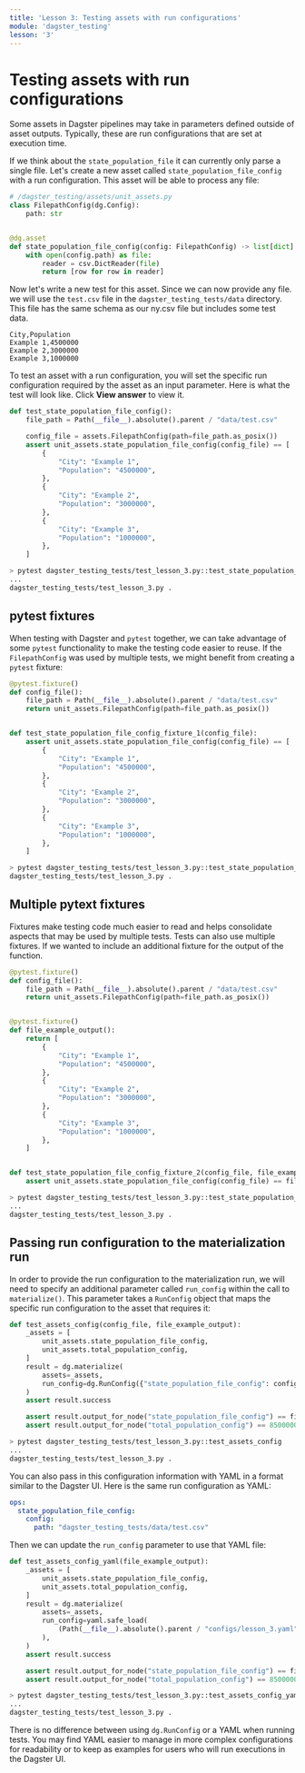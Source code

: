 ```yaml
---
title: 'Lesson 3: Testing assets with run configurations'
module: 'dagster_testing'
lesson: '3'
---
```


# Testing assets with run configurations 

Some assets in Dagster pipelines may take in parameters defined outside of asset outputs. Typically, these are run configurations that are set at execution time. 

If we think about the `state_population_file` it can currently only parse a single file. Let's create a new asset called `state_population_file_config` with a run configuration. This asset will be able to process any file:

```python
# /dagster_testing/assets/unit_assets.py
class FilepathConfig(dg.Config):
    path: str


@dg.asset
def state_population_file_config(config: FilepathConfig) -> list[dict]:
    with open(config.path) as file:
        reader = csv.DictReader(file)
        return [row for row in reader]
```

Now let's write a new test for this asset. Since we can now provide any file. we will use the `test.csv` file in the `dagster_testing_tests/data` directory. This file has the same schema as our ny.csv file but includes some test data.

```
City,Population
Example 1,4500000
Example 2,3000000
Example 3,1000000
```

To test an asset with a run configuration, you will set the specific run configuration required by the asset as an input parameter. Here is what the test will look like. Click **View answer** to view it.

```python {% obfuscated="true" %}
def test_state_population_file_config():
    file_path = Path(__file__).absolute().parent / "data/test.csv"

    config_file = assets.FilepathConfig(path=file_path.as_posix())
    assert unit_assets.state_population_file_config(config_file) == [
        {
            "City": "Example 1",
            "Population": "4500000",
        },
        {
            "City": "Example 2",
            "Population": "3000000",
        },
        {
            "City": "Example 3",
            "Population": "1000000",
        },
    ]
```

```bash
> pytest dagster_testing_tests/test_lesson_3.py::test_state_population_file_config
...
dagster_testing_tests/test_lesson_3.py .                                                          [100%]
```

## pytest fixtures

When testing with Dagster and `pytest` together, we can take advantage of some `pytest` functionality to make the testing code easier to reuse. If the `FilepathConfig` was used by multiple tests, we might benefit from creating a `pytest` fixture:

```python
@pytest.fixture()
def config_file():
    file_path = Path(__file__).absolute().parent / "data/test.csv"
    return unit_assets.FilepathConfig(path=file_path.as_posix())


def test_state_population_file_config_fixture_1(config_file):
    assert unit_assets.state_population_file_config(config_file) == [
        {
            "City": "Example 1",
            "Population": "4500000",
        },
        {
            "City": "Example 2",
            "Population": "3000000",
        },
        {
            "City": "Example 3",
            "Population": "1000000",
        },
    ]
```

```bash
> pytest dagster_testing_tests/test_lesson_3.py::test_state_population_file_config_fixture_1
dagster_testing_tests/test_lesson_3.py .                                                          [100%]
```

## Multiple pytext fixtures

Fixtures make testing code much easier to read and helps consolidate aspects that may be used by multiple tests. Tests can also use multiple fixtures. If we wanted to include an additional fixture for the output of the function.

```python
@pytest.fixture()
def config_file():
    file_path = Path(__file__).absolute().parent / "data/test.csv"
    return unit_assets.FilepathConfig(path=file_path.as_posix())


@pytest.fixture()
def file_example_output():
    return [
        {
            "City": "Example 1",
            "Population": "4500000",
        },
        {
            "City": "Example 2",
            "Population": "3000000",
        },
        {
            "City": "Example 3",
            "Population": "1000000",
        },
    ]


def test_state_population_file_config_fixture_2(config_file, file_example_output):
    assert unit_assets.state_population_file_config(config_file) == file_example_output
```

```bash
> pytest dagster_testing_tests/test_lesson_3.py::test_state_population_file_config_fixture_2
...
dagster_testing_tests/test_lesson_3.py .                                                          [100%]
```

## Passing run configuration to the materialization run

In order to provide the run configuration to the materialization run, we will need to specify an additional parameter called `run_config` within the call to `materialize()`. This parameter takes a `RunConfig` object that maps the specific run configuration to the asset that requires it:

```python
def test_assets_config(config_file, file_example_output):
    _assets = [
        unit_assets.state_population_file_config,
        unit_assets.total_population_config,
    ]
    result = dg.materialize(
        assets=_assets,
        run_config=dg.RunConfig({"state_population_file_config": config_file}),
    )
    assert result.success

    assert result.output_for_node("state_population_file_config") == file_example_output
    assert result.output_for_node("total_population_config") == 8500000
```

```bash
> pytest dagster_testing_tests/test_lesson_3.py::test_assets_config
...
dagster_testing_tests/test_lesson_3.py .                                                          [100%]
```

You can also pass in this configuration information with YAML in a format similar to the Dagster UI. Here is the same run configuration as YAML:

```yaml
ops:
  state_population_file_config:
    config:
      path: "dagster_testing_tests/data/test.csv"
```

Then we can update the `run_config` parameter to use that YAML file:

```python {% obfuscated="true" %}
def test_assets_config_yaml(file_example_output):
    _assets = [
        unit_assets.state_population_file_config,
        unit_assets.total_population_config,
    ]
    result = dg.materialize(
        assets=_assets,
        run_config=yaml.safe_load(
            (Path(__file__).absolute().parent / "configs/lesson_3.yaml").open()
        ),
    )
    assert result.success

    assert result.output_for_node("state_population_file_config") == file_example_output
    assert result.output_for_node("total_population_config") == 8500000
```

```bash
> pytest dagster_testing_tests/test_lesson_3.py::test_assets_config_yaml
...
dagster_testing_tests/test_lesson_3.py .                                                          [100%]
```

There is no difference between using `dg.RunConfig` or a YAML when running tests. You may find YAML easier to manage in more complex configurations for readability or to keep as examples for users who will run executions in the Dagster UI.